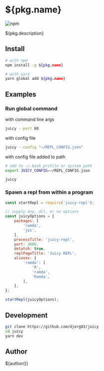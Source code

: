 # ${pkg.name}

![npm](https://img.shields.io/badge/version-${pkg.version}-green.svg)

${pkg.description}

## Install

``` bash
# with npm
npm install -g ${pkg.name}

# with yarn
yarn global add ${pkg.name}
```

## Examples

### Run global command

with command line args
``` bash
juicy --port 80
```

with config file
``` bash
juicy --config "~/REPL_CONFIG.json"
```

with config file added to path
``` bash
# add to ~/.bash_profile or system path
export JUICY_CONFIG=~/REPL_CONFIG.json
```
``` bash
juicy
```

### Spawn a repl from within a program
``` javascript
const startRepl = require('juicy-repl');

// supply any, all, or no options
const juicyOptions = {
    packages: [
        'ramda',
        'joi',
    ],
    processTitle: 'juicy-repl',
    port: 3000,
    detatch: true,
    replPageTitle: 'Juicy REPL',
    aliases: {
        'ramda': [
            'R',
            'ramda',
            'Ramda',
        ],
    },
};

startRepl(juicyOptions);
```

## Development
``` bash
git clone https://github.com/djorg83/juicy
cd juicy
yarn dev
```

## Author

${author()}